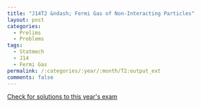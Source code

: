 ```yaml
---
title: "J14T2 &ndash; Fermi Gas of Non-Interacting Particles"
layout: post
categories:
  - Prelims
  - Problems
tags:
  - Statmech
  - J14
  - Fermi Gas
permalink: /:categories/:year/:month/T2:output_ext
comments: false
---
```

<object data="2014J2T.pdf" type="application/pdf" width="100%" height="500"></object>
<div class="message"><a href='https://princetonprelim.com/prelim/32/'>Check for solutions to this year's exam</a></div>